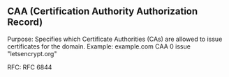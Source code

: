 
## CAA (Certification Authority Authorization Record)

Purpose: Specifies which Certificate Authorities (CAs) are allowed to issue certificates for the domain.
Example: example.com CAA 0 issue "letsencrypt.org"

RFC: RFC 6844
